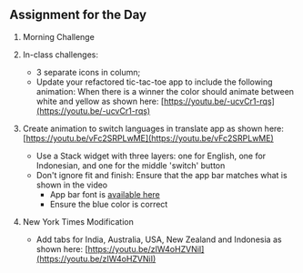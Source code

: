 ## Assignment for the Day
1. Morning Challenge 

2. In-class challenges: 
    - 3 separate icons in column; 
    - Update your refactored tic-tac-toe app to include the following animation: When there is a winner the color should animate between white and yellow as shown here:
    [https://youtu.be/-ucvCr1-rqs](https://youtu.be/-ucvCr1-rqs)
    
3. Create animation to switch languages in translate app as shown here:
    [https://youtu.be/vFc2SRPLwME](https://youtu.be/vFc2SRPLwME)
    - Use a Stack widget with three layers: one for English, one for Indonesian, 
        and one for the middle 'switch' button 
    - Don't ignore fit and finish: Ensure that the app bar matches what is shown in the video
      - App bar font is [available here](https://befonts.com/product-sans-font.html)
      - Ensure the blue color is correct 
  
 
4.  New York Times Modification 
    - Add tabs for India, Australia, USA, New Zealand and Indonesia as shown here:
    [https://youtu.be/zIW4oHZVNiI](https://youtu.be/zIW4oHZVNiI)
    
    
    
    